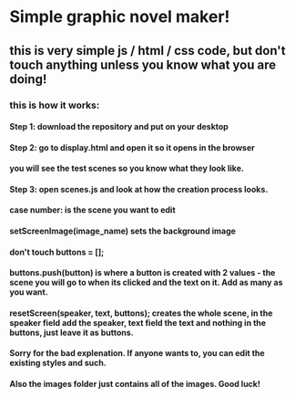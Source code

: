 # Simple graphic novel maker!

## this is very simple js / html / css code, but don't touch anything unless you know what you are doing!


### this is how it works:
#### Step 1: download the repository and put on your desktop
#### Step 2: go to display.html and open it so it opens in the browser
#### you will see the test scenes so you know what they look like.
#### Step 3: open scenes.js and look at how the creation process looks.
#### case number: is the scene you want to edit
#### setScreenImage(image_name) sets the background image
#### don't touch buttons = [];
#### buttons.push(button) is where a button is created with 2 values - the scene you will go to when its clicked and the text on it. Add as many as you want.
#### resetScreen(speaker, text, buttons); creates the whole scene, in the speaker field add the speaker, text field the text and nothing in the buttons, just leave it as buttons.

#### Sorry for the bad explenation. If anyone wants to, you can edit the existing styles and such.



#### Also the images folder just contains all of the images. Good luck!
